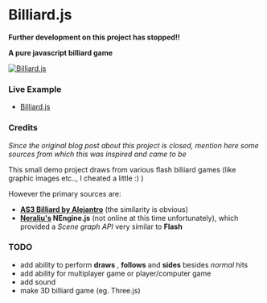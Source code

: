 Billiard.js
===========

**Further development on this project has stopped!!**


__A pure javascript billiard game__


[![Billiard.js](/images/billiard.jpg)](http://foo123.github.com/examples/billiard.js/)

### Live Example
* [Billiard.js](http://foo123.github.com/examples/billiard.js/)

### Credits

*Since the original blog post about this project is closed, mention here some sources from which this was inspired and came to be*

This small demo project draws from various flash biliiard games (like graphic images etc.., I cheated a little :) )

However the primary sources are:

* **[AS3 Billiard by Alejantro](http://www.yoambulante.com/en/labs/elastic_collision.php)** (the similarity is obvious)
* **[Neraliu's](https://github.com/neraliu) NEngine.js** (not online at this time unfortunately), which provided a *Scene graph API* very similar to **Flash**

### TODO
* add ability to perform **draws** , **follows** and **sides** besides *normal* hits
* add ability for multiplayer game or player/computer game
* add sound
* make 3D billiard game (eg. Three.js)
